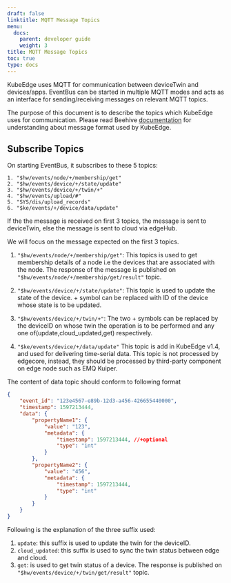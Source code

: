 ```yaml
---
draft: false
linktitle: MQTT Message Topics
menu:
  docs:
    parent: developer guide
    weight: 3
title: MQTT Message Topics
toc: true
type: docs
---
```

KubeEdge uses MQTT for communication between deviceTwin and devices/apps.
EventBus can be started in multiple MQTT modes and acts as an interface for sending/receiving messages on relevant MQTT topics.

The purpose of this document is to describe the topics which KubeEdge uses for communication.
Please read Beehive [documentation](../components/beehive.md) for understanding about message format used by KubeEdge.

## Subscribe Topics
On starting EventBus, it subscribes to these 5 topics:
```
1. "$hw/events/node/+/membership/get"
2. "$hw/events/device/+/state/update"
3. "$hw/events/device/+/twin/+"
4. "$hw/events/upload/#"
5. "SYS/dis/upload_records"
6. "$ke/events/+/device/data/update"
```

If the the message is received on first 3 topics, the message is sent to deviceTwin, else the message is sent to cloud via edgeHub.

We will focus on the message expected on the first 3 topics.

1. `"$hw/events/node/+/membership/get"`:
This topics is used to get membership details of a node i.e the devices that are associated with the node.
The response of the message is published on `"$hw/events/node/+/membership/get/result"` topic.

2. `"$hw/events/device/+/state/update"`:
This topic is used to update the state of the device. + symbol can be replaced with ID of the device whose state is to be updated.

3. `"$hw/events/device/+/twin/+"`:
The two + symbols can be replaced by the deviceID on whose twin the operation is to be performed and any one of(update,cloud_updated,get) respectively.

4. `"$ke/events/device/+/data/update"`
This topic is add in KubeEdge v1.4, and used for delivering time-serial data. This topic is not processed by edgecore, instead, they
should be processed by third-party component on edge node such as EMQ Kuiper.

The content of data topic should conform to following format
```json
{
	"event_id": "123e4567-e89b-12d3-a456-426655440000",
	"timestamp": 1597213444,
	"data": {
		"propertyName1": {
			"value": "123",
			"metadata": {
				"timestamp": 1597213444, //+optional
				"type": "int"
			}
		},
		"propertyName2": {
			"value": "456",
			"metadata": {
				"timestamp": 1597213444,
				"type": "int"
			}
		}
	}
}
```

Following is the explanation of the three suffix used:
1. `update`: this suffix is used to update the twin for the deviceID.
2. `cloud_updated`: this suffix is used to sync the twin status between edge and cloud.
3. `get`: is used to get twin status of a device. The response is published on `"$hw/events/device/+/twin/get/result"` topic.
